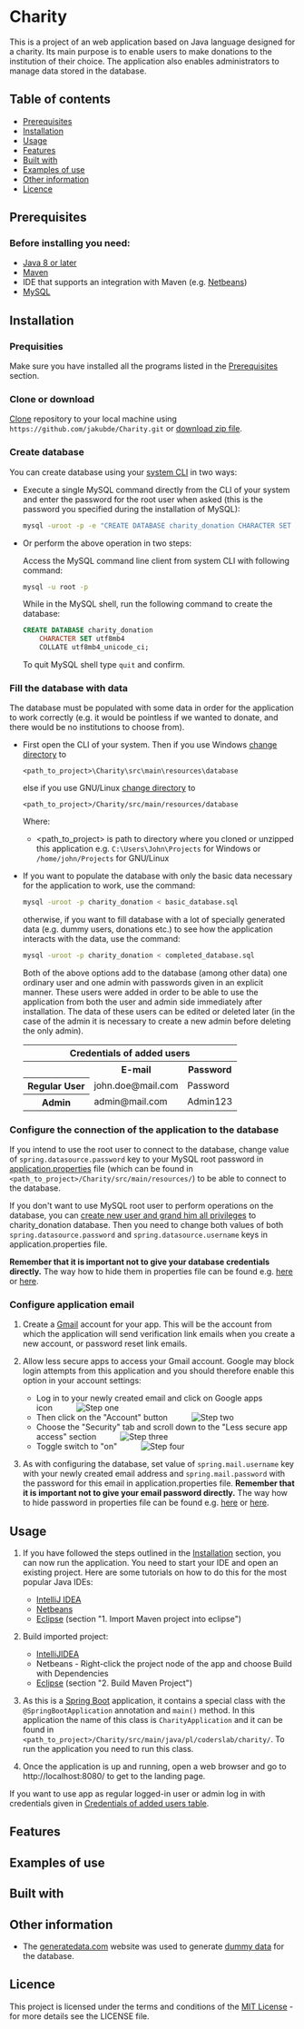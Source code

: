 # Charity

This is a project of an web application based on Java language designed for a charity. Its main purpose is to enable users to make donations to the institution of their choice. The application also enables administrators to manage data stored in the database.

## Table of contents

  - [Prerequisites](#prerequisites)
  - [Installation](#installation)
  - [Usage](#usage)
  - [Features](#features)
  - [Built with](#built-with)
  - [Examples of use](#examples-of-use)
  - [Other information](#other-information)
  - [Licence](#licence)

## Prerequisites
### Before installing you need:
* [Java 8 or later](https://www.java.com/download/)
* [Maven](https://maven.apache.org/download.html) 
* IDE that supports an integration with Maven (e.g. [Netbeans](https://netbeans.apache.org/download/index.html))
* [MySQL](https://dev.mysql.com/doc/mysql-getting-started/en/#mysql-getting-started-installing)

## Installation

### Prequisities

Make sure you have installed all the programs listed in the [Prerequisites](#prerequisites) section.

### Clone or download

[Clone](https://docs.github.com/en/github/creating-cloning-and-archiving-repositories/cloning-a-repository#cloning-a-repository-using-the-command-line) repository to your local machine using `https://github.com/jakubde/Charity.git` or [download zip file](https://github.com/jakubde/Charity/archive/master.zip).


### Create database

You can create database using your [system CLI](https://www.w3schools.com/whatis/whatis_cli.asp) in two ways:

  * Execute a single MySQL command directly from the CLI of your system and enter the password for the root user when asked (this is the password you specified during the installation of MySQL):
 
    ```sh
    mysql -uroot -p -e "CREATE DATABASE charity_donation CHARACTER SET utf8mb4 COLLATE utf8mb4_unicode_ci"
    ```
  
  * Or perform the above operation in two steps:
  
    Access the MySQL command line client from system CLI with following command:    

    
    ```sh
    mysql -u root -p
    ```
    
    While in the MySQL shell, run the following command to create the database:    

    
    ```sql
    CREATE DATABASE charity_donation
        CHARACTER SET utf8mb4
        COLLATE utf8mb4_unicode_ci;
    ```
    
    To quit MySQL shell type `quit` and confirm.

### Fill the database with data

The database must be populated with some data in order for the application to work correctly (e.g. it would be pointless if we wanted to donate, and there would be no institutions to choose from).

  * First open the CLI of your system. Then if you use Windows [change directory](https://www.howtogeek.com/659411/how-to-change-directories-in-command-prompt-on-windows-10/) to 

    ```<path_to_project>\Charity\src\main\resources\database```

    else if you use GNU/Linux [change directory](https://www.cyberciti.biz/faq/how-to-change-directory-in-linux-terminal/) to 

    ```<path_to_project>/Charity/src/main/resources/database```

    Where:

    * <path_to_project> is path to directory where you cloned or unzipped this application e.g. `C:\Users\John\Projects` for Windows or `/home/john/Projects` for       GNU/Linux

  * If you want to populate the database with only the basic data necessary for the application to work, use the command:
  
    ```sh
    mysql -uroot -p charity_donation < basic_database.sql
    ```
    otherwise, if you want to fill database with a lot of specially generated data (e.g. dummy users, donations etc.) to see how the application interacts with the data, use the command:
    
    ```sh
    mysql -uroot -p charity_donation < completed_database.sql
    ```
    Both of the above options add to the database (among other data) one ordinary user and one admin with passwords given in an explicit manner. These users were added in order to be able to use the application from both the user and admin side immediately after installation. The data of these users can be edited or deleted later (in the case of the admin it is necessary to create a new admin before deleting the only admin).

    <table>
      <thead>
          <tr>
              <th colspan = 3><a name="credentials-of-added-users">Credentials of added users</a></th>
          </tr>
      </thead>
      <tbody>        
          <tr>
              <th></th>
              <th>E-mail</th>
              <th>Password</th>
          </tr>
          <tr>
              <th>Regular User</th>
              <td>john.doe@mail.com</td>
              <td>Password</td>
          </tr>
          <tr>
              <th>Admin</th>
              <td>admin@mail.com</td>
              <td>Admin123</td>
          </tr>
      </tbody>
    </table>


### Configure the connection of the application to the database
If you intend to use the root user to connect to the database, change value of `spring.datasource.password` key to your MySQL root password in [application.properties](https://github.com/jakubde/Charity/blob/master/src/main/resources/application.properties) file (which can be found in `<path_to_project>/Charity/src/main/resources/`) to be able to connect to the database.

If you don't want to use MySQL root user to perform operations on the database, you can [create new user and grand him all privileges](https://linuxize.com/post/how-to-create-mysql-user-accounts-and-grant-privileges/) to charity_donation database. Then you need to change both values of both `spring.datasource.password` and `spring.datasource.username` keys in application.properties file.

**Remember that it is important not to give your database credentials directly.** The way how to hide them in properties file can be found e.g. [here](https://stackoverflow.com/questions/35531661/using-env-variable-in-spring-boots-application-properties) or [here](https://stackoverflow.com/questions/37404703/spring-boot-how-to-hide-passwords-in-properties-file).

### Configure application email

1. Create a [Gmail](https://www.google.com/gmail/) account for your app. This will be the account from which the application will send verification link emails when you create a new account, or password reset link emails.

1. Allow less secure apps to access your Gmail account. Google may block login attempts from this application and you should therefore enable this option in your account settings:

    * Log in to your newly created email and click on Google apps icon   ![Step one](https://i.ibb.co/09WNCLq/google-apps.png)
    * Then click on the "Account" button   ![Step two](https://i.ibb.co/KrZWFM4/account.png)
    * Choose the "Security" tab and scroll down to the "Less secure app access" section   ![Step three](https://i.ibb.co/9stcYc2/security.png)
    * Toggle switch to "on"   ![Step four](https://i.ibb.co/Zf6qpgt/less-secure-app-access.png)
    
    
    


1. As with configuring the database, set value of `spring.mail.username` key with your newly created email address and `spring.mail.password` with the password for this email in application.properties file. **Remember that it is important not to give your email password directly.** The way how to hide password in properties file can be found e.g. [here](https://stackoverflow.com/questions/35531661/using-env-variable-in-spring-boots-application-properties) or [here](https://stackoverflow.com/questions/37404703/spring-boot-how-to-hide-passwords-in-properties-file).

## Usage

1. If you have followed the steps outlined in the [Installation](#installation) section, you can now run the application. You need to start your IDE and open an existing project. Here are some tutorials on how to do this for the most popular Java IDEs:
    - [IntelliJ IDEA](https://www.jetbrains.com/help/idea/maven-support.html#maven_import_project_start)
    - [Netbeans](http://wiki.netbeans.org/MavenBestPractices#Open_existing_project)
    - [Eclipse](https://javabydeveloper.com/import-maven-project-eclipse/) (section "1. Import Maven project into eclipse")

1. Build imported project:
    - [IntelliJIDEA](https://www.jetbrains.com/help/idea/delegate-build-and-run-actions-to-maven.html#build_through_maven)
    - Netbeans - Right-click the project node of the app and choose Build with Dependencies
    - [Eclipse](https://javabydeveloper.com/import-maven-project-eclipse/) (section "2. Build Maven Project")

1. As this is a [Spring Boot](https://spring.io/projects/spring-boot) application, it contains a special class with the `@SpringBootApplication` annotation and `main()` method. In this application the name of this class is `CharityApplication` and it can be found in `<path_to_project>/Charity/src/main/java/pl/coderslab/charity/`. To run the application you need to run this class.

1. Once the application is up and running, open a web browser and go to http://localhost:8080/ to get to the landing page.

If you want to use app as regular logged-in user or admin log in with credentials given in [Credentials of added users table](#credentials-of-added-users).

## Features

## Examples of use

## Built with

## Other information
- The [generatedata.com](https://www.generatedata.com/) website was used to generate [dummy data](https://en.wikipedia.org/wiki/Dummy_data) for the database.

## Licence


This project is licensed under the terms and conditions of the [MIT License](https://choosealicense.com/licenses/mit/) - for more details see the LICENSE file.
